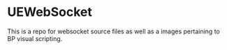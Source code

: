 # UEWebSocket
This is a repo for websocket source files as well as a images pertaining to BP visual scripting.
